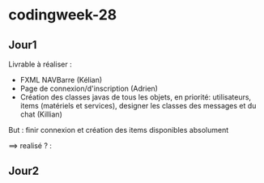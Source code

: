 # codingweek-28

## Jour1
Livrable à réaliser : 
- FXML NAVBarre (Kélian)
- Page de connexion/d'inscription (Adrien)
- Création des classes javas de tous les objets, en priorité: utilisateurs, items (matériels et services), designer les classes des messages et du chat (Killian)

But : finir connexion et création des items disponibles absolument

==> realisé ? : 

## Jour2